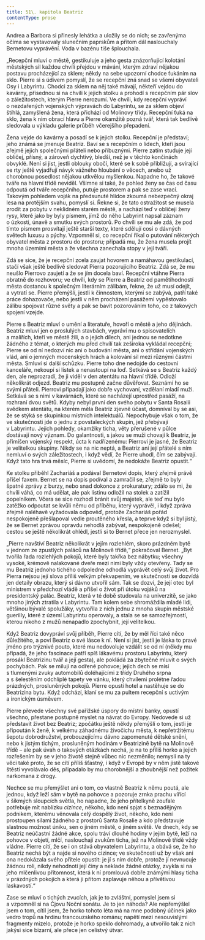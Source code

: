```yaml
---
title: 51\. kapitola Beatriz
contentType: prose
---
```


<section>

Andrea a Barbora si přinesly lehátka a uložily se do nich; se zavřenýma očima se vystavovaly slunečním paprskům a přitom dál naslouchaly Bernetovu vyprávění. Voda v bazénu tiše šplouchala.

„Recepční mluví o městě, gestikuluje a jeho gesta znázorňující kolotání městských sil každou chvíli přejdou v mávání, kterým zdraví nějakou postavu procházející za sklem; někdy na sebe upozorní chodce ťukáním na sklo. Pierre si s údivem pomyslí, že se recepční zná snad se všemi obyvateli Osy i Labyrintu. Chodci za sklem na něj také mávají, někteří vejdou do kavárny, přisednou si na chvíli k jejich stolku a prohodí s recepčním pár slov o záležitostech, kterým Pierre nerozumí. Ve chvíli, kdy recepční vypráví o nezdařených vojenských výpravách do Labyrintu, se za sklem objeví štíhlá, zamyšlená žena, která přichází od Molinovy třídy. Recepční ťuká na sklo, žena k nim obrací hlavu a Pierre okamžitě pozná tvář, která tak bedlivě sledovala u výkladu galerie průběh včerejšího přepadení.

Žena vejde do kavárny a posadí se k jejich stolku. Recepční je představí; jeho známá se jmenuje Beatriz. Baví se s recepčním o lidech, kteří jsou zřejmě jejich společnými přáteli nebo příbuznými. Pierre zatím studuje její obličej, přísný, a zároveň dychtivý, bledší, než je v těchto končinách obvyklé. Není si jist, jestli oblouky obočí, které se k sobě přibližují, a svírající se rty ještě vyjadřují návyk vážného hloubání o věcech, anebo už chorobnou posedlost nějakou utkvělou myšlenkou. Napadne ho, že takové tváře na hlavní třídě neviděl. Všimne si také, že pohled ženy se čas od času odpoutá od tváře recepčního, putuje prostorem a pak se zase vrací. Takovým pohledem voják na předsunuté hlídce zkoumá nebezpečný okraj lesa na protějším svahu, pomyslí si. Řekne si, že tato ostražitost se musela zrodit za pobytu v neklidném starém městě, a nachází teď v obličeji ženy rysy, které jako by byly písmem, jímž do něho Labyrint napsal záznam o úzkosti, únavě a smutku svých prostorů. Po chvíli se mu ale zdá, že pod tímto písmem prosvítají ještě starší texty, které sdělují cosi o dávných světech luxusu a pýchy. Vzpomněl si, co recepční říkal o putování některých obyvatel města z prostoru do prostoru; připadá mu, že žena musela projít mnoha územími města a že všechna zanechala stopy v její tváři.

Zdá se sice, že je recepční zcela zaujat hovorem a namáhavou gestikulací, stačí však ještě bedlivě sledovat Pierra pozorujícího Beatriz. Zdá se, že mu neušlo Pierrovo zaujetí a že se jím docela baví. Recepční vtáhne Pierra obratně do rozhovoru; ve chvíli, kdy se Pierre a Beatriz od pamětihodností města dostanou k společným literárním zálibám, řekne, že už musí odejít, a vytratí se. Pierre přemýšlí, jestli k činnostem, kterými se zabývá, patří také práce dohazovače, nebo jestli v něm procházení pasážemi vypěstovalo zálibu spojovat různé světy a pak se bavit pozorováním toho, co z takových spojení vzejde.

Pierre s Beatriz mluví o umění a literatuře, hovoří o městě a jeho dějinách. Beatriz mluví jen o proslulých stavbách, vypráví mu o spisovatelích a malířích, kteří ve městě žili, a o jejich dílech, ani jednou se nedotkne žádného z témat, o kterých mu před chvílí tak zeširoka vykládal recepční; Pierre se od ní nedozví nic ani o budování města, ani o střídání vojenských vlád, ani o jemných mocenských hrách a kolování sil mezi různými částmi města. Smluví si další schůzku. Pierre toho dne nedojde do cestovní kanceláře, nekoupí si lístek a nenastoupí na loď. Setkává se s Beatriz každý den, ale neprozradí, že ji viděl v den atentátu na hlavní třídě. Odloží několikrát odjezd. Beatriz mu postupně začne důvěřovat. Seznámí ho se svými přáteli. Pierrovi připadají jako dobře vychovaní, vzdělaní mladí muži. Setkává se s nimi v kavárnách, které se nacházejí uprostřed pasáží, na rozhraní dvou světů. Kdyby nebyl první den svého pobytu v Santa Rosalii svědkem atentátu, na kterém měla Beatriz zjevně účast, domníval by se asi, že se stýká se skupinkou místních intelektuálů. Nepochybuje však o tom, že ve skutečnosti jde o jednu z povstaleckých skupin, jež přebývají v Labyrintu. Jejich pohledy, okamžiky ticha, věty přerušené v půlce dostávají nový význam. Do galantnosti, s jakou se muži chovají k Beatriz, je přimíšen vojenský respekt, úcta k nadřízenému: Pierrovi je jasné, že Beatriz je velitelkou skupiny. Nikdy se na nic neptá, a Beatriz ani její přátelé s ním nemluví o svých záležitostech, i když vědí, že Pierre uhodl, čím se zabývají. Když tato hra trvá měsíc, Pierre si uvědomí, že nedokáže Beatriz opustit.“

Ke stolku přiběhl Zachariáš a podával Bernetovi dopis, který zřejmě právě přišel faxem. Bernet se na dopis podíval a zamračil se, zřejmě to byly špatné zprávy z burzy, nebo snad dokonce z prokuratury; zdálo se mi, že chvíli váhá, co má udělat, ale pak listinu odložil na stolek a zatížil popelníkem. Včera se sice rozhodl bránit svůj majetek, ale teď mu bylo zatěžko odpoutat se kvůli němu od příběhu, který vyprávěl, i když zpráva zřejmě naléhavě vyžadovala odpověď, protože Zachariáš pořád nespokojeně přešlapoval vedle proutěného křesla, a teprve když si byl jistý, že se Bernet zprávou opravdu nehodlá zabývat, nespokojeně odešel; cestou se ještě několikrát ohlédl, jestli si to Bernet přece jen nerozmyslel.

„Pierre navštíví Beatriz několikrát v jejím rozlehlém, skoro prázdném bytě v jednom ze zpustlých paláců na Molinově třídě,“ pokračoval Bernet. „Byt tvořila řada rozlehlých pokojů, které byly takřka bez nábytku; všechny vysoké, krémově nalakované dveře mezi nimi byly vždy otevřeny. Tady se mu Beatriz jednoho tichého odpoledne odhodlá vyprávět celý svůj život. Pro Pierra nejsou její slova příliš velkým překvapením, ve skutečnosti se dozvídá jen detaily obrazu, který si dávno utvořil sám. Tak se dozví, že její otec byl ministrem v předchozí vládě a přišel o život při útoku vojáků na presidentský palác. Beatriz, která v té době studovala na univerzitě, se jako mnoho jiných ztratila v Labyrintu. Tam kolem sebe shromáždila mladé lidi, většinou bývalé spolužáky, vytvořila z nich jednu z mnoha skupin městské guerilly, které z území Labyrintu operovaly, a stala se se samozřejmostí, kterou nikoho z mužů nenapadlo zpochybnit, její velitelkou.

Když Beatriz dovypráví svůj příběh, Pierre cítí, že by měl říci také něco důležitého, a poví Beatriz o své lásce k ní. Není si jist, jestli je láska to pravé jméno pro trýznivé pouto, které mu nedovoluje vzdálit se od ní (někdy mu připadá, že jeho fascinace patří spíš lákavému prostoru Labyrintu, který prosákl Beatrizinu tvář a její gesta), ale pokládá za zbytečné mluvit o svých pochybách. Pak se milují na odřené pohovce; jejich dech se mísí s tlumenými zvuky automobilů doléhajícími z třídy Druhého srpna a s šelestěním odchlíplé tapety ve vánku, který chvílemi prolétne řadou prázdných, prosluněných pokojů. Pierre opustí hotel a nastěhuje se do Beatrizina bytu. Když odchází, klaní se mu za pultem recepční s uctivým a ironickým úsměvem.

Pierre převede všechny své pařížské úspory do místní banky, opustí všechno, přestane postupně myslet na návrat do Evropy. Nedovede si už představit život bez Beatriz; zpočátku ještě někdy přemýšlí o tom, jestli je připoután k ženě, k velkému záhadnému živočichu města, k nepřetržitému šepotu dobrodružství, probouzejícímu dávno zapomenuté dětské snění, nebo k jistým tichým, prosluněným hodinám v Beatrizině bytě na Molinově třídě – ale pak úvah o takových otázkách nechá, je na to příliš horko a jejich rozřešením by se v jeho životě stejně vůbec nic nezměnilo; nemyslí na ty věci také proto, že se cítí příliš šťastný, i když v Evropě by v něm jistě takové štěstí vyvolávalo děs, připadalo by mu chorobnější a zhoubnější než požitek narkomana z drogy.

Nechce se mu přemýšlet ani o tom, co vlastně Beatriz k němu poutá, ale jednou, když leží sám v bytě na pohovce a pozoruje zrnka prachu vířící v šikmých sloupcích světla, ho napadne, že jeho přítelkyně zoufale potřebuje mít nablízku _cizince_, někoho, kdo není spjat s beznadějným podnikem, kterému věnovala celý dospělý život, někoho, kdo není prostoupen silami žádného z prostorů Santa Rosalie a kdo představuje slastnou možnost úniku, sen o jiném městě, o jiném světě. Ve dnech, kdy se Beatriz neúčastní žádné akce, spolu tráví dlouhé hodiny v jejím bytě, leží na pohovce v objetí, mlčí, naslouchají zvukům ticha, jež na Molinově třídě vždy vládne. Pierre cítí, že se i on stává obyvatelem Labyrintu, a obává se, že ho Beatriz nechá být a najde si nového cizince; ve skutečnosti už by však ani ona nedokázala svého přítele opustit: je jí s ním dobře, protože jí nevnucuje žádnou roli, nikdy nehodnotí její činy a neklade žádné otázky, zvykla si na jeho mlčenlivou přítomnost, která k ní promlouvá dobře známými hlasy ticha v prázdných pokojích a která ji přitom zaplavuje něhou a přívětivou laskavostí.“

Zase se mluví o tichých zvucích, jak je to zvláštní, pomyslel jsem si a vzpomněl si na Čjovu Noční sonátu. Je to jen náhoda? Ale nepřemýšlel jsem o tom, cítil jsem, že horko tohoto léta má na mne podobný účinek jako vedro tropů na hrdinu francouzského románu; napětí mezi nesouvislými fragmenty mizelo, protože je horko speklo dohromady, a utvořilo tak z nich jakýsi sice bizarní, ale přece jen celistvý útvar.

</section>
